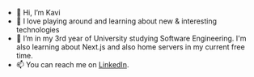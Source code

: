 - 👋 Hi, I’m Kavi
- 👀 I love playing around and learning about new & interesting technologies
- 🌱 I’m in my 3rd year of University studying Software Engineering. I'm also learning about Next.js and also home servers in my current free time.
- 📫 You can reach me on [LinkedIn](www.linkedin.com/in/kaviraj-vijayanthiran-a4aa9b240).
<!--- - ⚡ Fun fact: ... --->

<!---
KaviV23/KaviV23 is a ✨ special ✨ repository because its `README.md` (this file) appears on your GitHub profile.
You can click the Preview link to take a look at your changes.
--->
